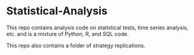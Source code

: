 # Statistical-Analysis

This repo contains analysis code on statistical tests, time series analysis, etc. and is a mixture of Python, R, and SQL code.

This repo also contains a folder of strategy replications.
